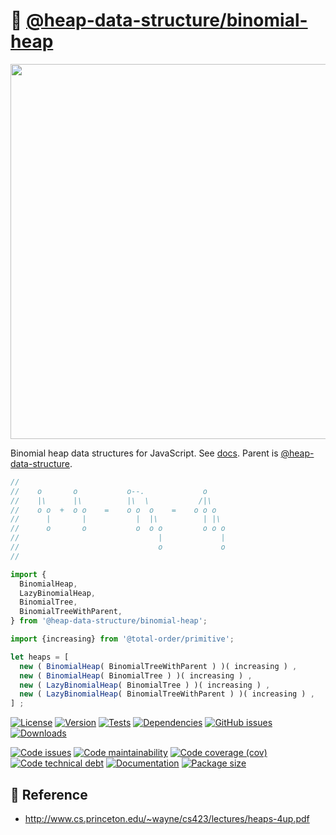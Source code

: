 :cherries:
[@heap-data-structure/binomial-heap](https://heap-data-structure.github.io/binomial-heap)
==
<p align="center">
<img src="https://raw.githubusercontent.com/heap-data-structure/binomial-heap/main/media/sketch.svg" width="600">
</p>

Binomial heap data structures for JavaScript.
See [docs](https://heap-data-structure.github.io/binomial-heap/index.html).
Parent is [@heap-data-structure](https://github.com/heap-data-structure/about).

```js
//
//    o       o           o--.             o
//    |\      |\          |\  \           /|\
//    o o  +  o o    =    o o  o    =    o o o
//      |       |           |  |\          | |\
//      o       o           o  o o         o o o
//                               |             |
//                               o             o
//

import {
  BinomialHeap,
  LazyBinomialHeap,
  BinomialTree,
  BinomialTreeWithParent,
} from '@heap-data-structure/binomial-heap';

import {increasing} from '@total-order/primitive';

let heaps = [
  new ( BinomialHeap( BinomialTreeWithParent ) )( increasing ) ,
  new ( BinomialHeap( BinomialTree ) )( increasing ) ,
  new ( LazyBinomialHeap( BinomialTree ) )( increasing ) ,
  new ( LazyBinomialHeap( BinomialTreeWithParent ) )( increasing ) ,
] ;
```

[![License](https://img.shields.io/github/license/heap-data-structure/binomial-heap.svg)](https://raw.githubusercontent.com/heap-data-structure/binomial-heap/main/LICENSE)
[![Version](https://img.shields.io/npm/v/@heap-data-structure/binomial-heap.svg)](https://www.npmjs.org/package/@heap-data-structure/binomial-heap)
[![Tests](https://img.shields.io/github/workflow/status/heap-data-structure/binomial-heap/ci?event=push&label=tests)](https://github.com/heap-data-structure/binomial-heap/actions/workflows/ci.yml?query=branch:main)
[![Dependencies](https://img.shields.io/librariesio/github/heap-data-structure/binomial-heap.svg)](https://github.com/heap-data-structure/binomial-heap/network/dependencies)
[![GitHub issues](https://img.shields.io/github/issues/heap-data-structure/binomial-heap.svg)](https://github.com/heap-data-structure/binomial-heap/issues)
[![Downloads](https://img.shields.io/npm/dm/@heap-data-structure/binomial-heap.svg)](https://www.npmjs.org/package/@heap-data-structure/binomial-heap)

[![Code issues](https://img.shields.io/codeclimate/issues/heap-data-structure/binomial-heap.svg)](https://codeclimate.com/github/heap-data-structure/binomial-heap/issues)
[![Code maintainability](https://img.shields.io/codeclimate/maintainability/heap-data-structure/binomial-heap.svg)](https://codeclimate.com/github/heap-data-structure/binomial-heap/trends/churn)
[![Code coverage (cov)](https://img.shields.io/codecov/c/gh/heap-data-structure/binomial-heap/main.svg)](https://codecov.io/gh/heap-data-structure/binomial-heap)
[![Code technical debt](https://img.shields.io/codeclimate/tech-debt/heap-data-structure/binomial-heap.svg)](https://codeclimate.com/github/heap-data-structure/binomial-heap/trends/technical_debt)
[![Documentation](https://heap-data-structure.github.io/binomial-heap/badge.svg)](https://heap-data-structure.github.io/binomial-heap/source.html)
[![Package size](https://img.shields.io/bundlephobia/minzip/@heap-data-structure/binomial-heap)](https://bundlephobia.com/result?p=@heap-data-structure/binomial-heap)

## :scroll: Reference

  - http://www.cs.princeton.edu/~wayne/cs423/lectures/heaps-4up.pdf
